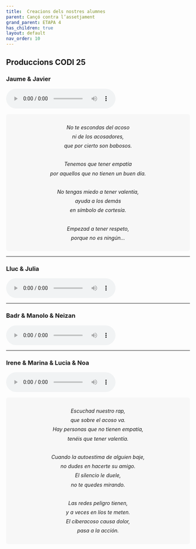 ```yaml
---
title:  Creacions dels nostres alumnes
parent: Cançó contra l’assetjament
grand_parent: ETAPA 4
has_children: true
layout: default
nav_order: 10
---
```

## Produccions CODI 25

### **Jaume & Javier**

<audio controls src="mp3/no te escondas .mp3" title="Title"></audio>

<div style="margin-top: 15px; padding: 10px; background-color: #f7f7f7; border-radius: 6px; text-align: center; line-height: 1.8; font-style: italic;">
  <p>
    No te escondas del acoso <br>
    ni de los acosadores, <br>
    que por cierto son babosos. <br><br>
    Tenemos que tener empatía <br>
    por aquellos que no tienen un buen día. <br><br>
    No tengas miedo a tener valentía, <br>
    ayuda a los demás <br>
    en símbolo de cortesía. <br><br>
    Empezad a tener respeto, <br>
    porque no es ningún...
  </p>
</div>

---

### **Lluc & Julia**

<audio controls src="mp3/Stop ya.mp3" title="Title"></audio>

---

### **Badr & Manolo & Neizan**

<audio controls src="mp3/El acosador no sabia .mp3" title="Title"></audio>

---

### **Irene & Marina & Lucia & Noa**

<audio controls src="mp3/Irene, Marina, Lucia, Noa.mp3" title="Title"></audio>

<div style="margin-top: 15px; padding: 10px; background-color: #f7f7f7; border-radius: 6px; text-align: center; line-height: 1.8; font-style: italic;">
  <p>
    Escuchad nuestro rap, <br>
    que sobre el acoso va. <br>
    Hay personas que no tienen empatía, <br>
    tenéis que tener valentía. <br><br>
    Cuando la autoestima de alguien baje, <br>
    no dudes en hacerte su amigo. <br>
    El silencio le duele, <br>
    no te quedes mirando. <br><br>
    Las redes peligro tienen, <br>
    y a veces en líos te meten. <br>
    El ciberacoso causa dolor, <br>
    pasa a la acción.
  </p>
</div>
